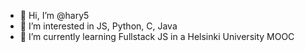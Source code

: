 - 👋 Hi, I’m @hary5
- 👀 I’m interested in JS, Python, C, Java
- 🌱 I’m currently learning Fullstack JS in a Helsinki University MOOC
